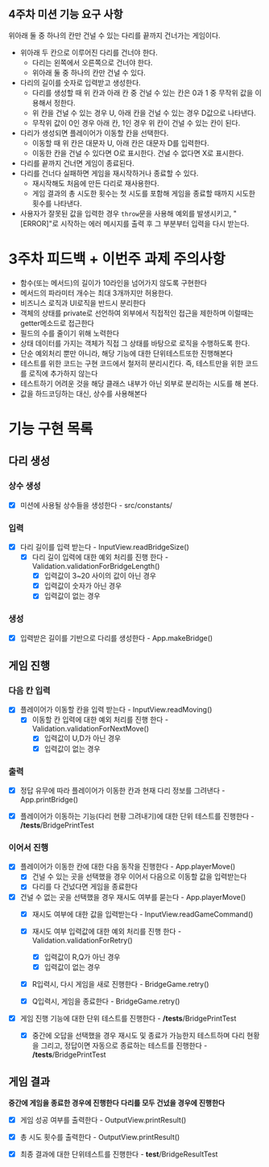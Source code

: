 ## 4주차 미션 기능 요구 사항

위아래 둘 중 하나의 칸만 건널 수 있는 다리를 끝까지 건너가는 게임이다.

- 위아래 두 칸으로 이루어진 다리를 건너야 한다.
  - 다리는 왼쪽에서 오른쪽으로 건너야 한다.
  - 위아래 둘 중 하나의 칸만 건널 수 있다.
- 다리의 길이를 숫자로 입력받고 생성한다.
  - 다리를 생성할 때 위 칸과 아래 칸 중 건널 수 있는 칸은 0과 1 중 무작위 값을 이용해서 정한다.
  - 위 칸을 건널 수 있는 경우 U, 아래 칸을 건널 수 있는 경우 D값으로 나타낸다.
  - 무작위 값이 0인 경우 아래 칸, 1인 경우 위 칸이 건널 수 있는 칸이 된다.
- 다리가 생성되면 플레이어가 이동할 칸을 선택한다.
  - 이동할 때 위 칸은 대문자 U, 아래 칸은 대문자 D를 입력한다.
  - 이동한 칸을 건널 수 있다면 O로 표시한다. 건널 수 없다면 X로 표시한다.
- 다리를 끝까지 건너면 게임이 종료된다.
- 다리를 건너다 실패하면 게임을 재시작하거나 종료할 수 있다.
  - 재시작해도 처음에 만든 다리로 재사용한다.
  - 게임 결과의 총 시도한 횟수는 첫 시도를 포함해 게임을 종료할 때까지 시도한 횟수를 나타낸다.
- 사용자가 잘못된 값을 입력한 경우 `throw`문을 사용해 예외를 발생시키고, "[ERROR]"로 시작하는 에러 메시지를 출력 후 그 부분부터 입력을 다시 받는다.


# 3주차 피드백 + 이번주 과제 주의사항
- 함수(또는 메서드)의 길이가 10라인을 넘어가지 않도록 구현한다
- 메서드의 파라미터 개수는 최대 3개까지만 허용한다.
- 비즈니스 로직과 UI로직을 반드시 분리한다
- 객체의 상태를  private로 선언하여 외부에서 직접적인 접근을 제한하며 이럴때는 getter메소드로 접근한다
- 필드의 수를 줄이기 위해 노력한다
- 상태 데이터를 가지는 객체가 직접 그 상태를 바탕으로 로직을 수행하도록 한다.
- 단순 예외처리 뿐만 아니라, 해당 기능에 대한 단위테스트또한 진행해본다
- 테스트를 위한 코드는 구현 코드에서 철저히 분리시킨다. 즉, 테스트만을 위한 코드를 로직에 추가하지 않는다
-  테스트하기 어려운 것을 해당 클래스 내부가 아닌 외부로 분리하는 시도를 해 본다.
- 값을 하드코딩하는 대신, 상수를 사용해본다


# 기능 구현 목록


## 다리 생성


### 상수 생성

- [x] 미션에 사용될 상수들을 생성한다  - src/constants/

### 입력

- [x] 다리 길이를 입력 받는다   -   InputView.readBridgeSize()
    - [x] 다리 길이 입력에 대한 예외 처리를 진행 한다    -   Validation.validationForBridgeLength()
        - [x] 입력값이 3~20 사이의 값이 아닌 경우
        - [x] 입력값이 숫자가 아닌 경우
        - [x] 입력값이 없는 경우

### 생성

- [x] 입력받은 길이를 기반으로 다리를 생성한다    -   App.makeBridge()


## 게임 진행

### 다음 칸 입력

- [x] 플레이어가 이동할 칸을 입력 받는다    -   InputView.readMoving()
    - [x] 이동할 칸 입력에 대한 예외 처리를 진행 한다   -   Validation.validationForNextMove()
        - [x] 입력값이 U,D가 아닌 경우
        - [x] 입력값이 없는 경우

### 출력

- [x] 정답 유무에 따라 플레이어가 이동한 칸과 현재 다리 정보를 그려낸다   -   App.printBridge()

- [x] 플레이어가 이동하는 기능(다리 현황 그려내기)에 대한 단위 테스트를 진행한다    -   __/tests__/BridgePrintTest



### 이어서 진행 

- [x] 플레이어가 이동한 칸에 대한 다음 동작을 진행한다    -   App.playerMove()
    - [x] 건널 수 있는 곳을 선택했을 경우 이어서 다음으로 이동할 값을 입력받는다
    - [x] 다리를 다 건넜다면 게임을 종료한다

- [x] 건널 수 없는 곳을 선택했을 경우 재시도 여부를 묻는다    -   App.playerMove()
  - [x] 재시도 여부에 대한 값을 입력받는다    -   InputView.readGameCommand()
  - [x] 재시도 여부 입력값에 대한 예외 처리를 진행 한다   -   Validation.validationForRetry()
    - [x] 입력값이 R,Q가 아닌 경우
    - [x] 입력값이 없는 경우
  - [x] R입력시, 다시 게임을 새로 진행한다    -   BridgeGame.retry()
  - [x] Q입력시, 게임을 종료한다    -   BridgeGame.retry()


- [x] 게임 진행 기능에 대한 단위 테스트를 진행한다    -   __/tests__/BridgePrintTest
  - [x] 중간에 오답을 선택했을 경우 재시도 및 종료가 가능한지 테스트하며 다리 현황을 그리고, 정답이면 자동으로 종료하는 테스트를 진행한다    -   __/tests__/BridgePrintTest



## 게임 결과
<b>중간에 게임을 종료한 경우에 진행한다</b>
<b>다리를 모두 건넜을 경우에 진행한다</b>

- [x] 게임 성공 여부를 출력한다   -   OutputView.printResult()
- [x] 총 시도 횟수를 출력한다   -   OutputView.printResult()

- [x] 최종 결과에 대한 단위테스트를 진행한다    -   __test__/BridgeResultTest



